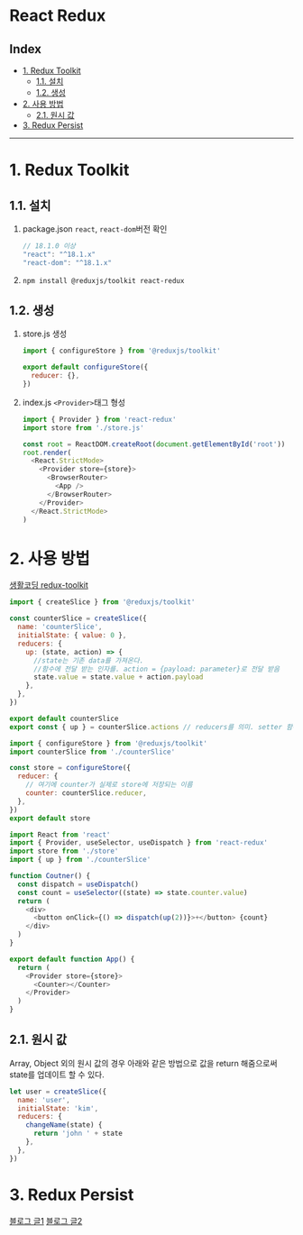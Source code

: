 # React Redux <!-- omit in toc -->

## Index <!-- omit in toc -->

- [1. Redux Toolkit](#1-redux-toolkit)
  - [1.1. 설치](#11-설치)
  - [1.2. 생성](#12-생성)
- [2. 사용 방법](#2-사용-방법)
  - [2.1. 원시 값](#21-원시-값)
- [3. Redux Persist](#3-redux-persist)

---

# 1. Redux Toolkit

## 1.1. 설치

1. package.json `react`, `react-dom`버전 확인
   ```js
   // 18.1.0 이상
   "react": "^18.1.x"
   "react-dom": "^18.1.x"
   ```
2. `npm install @reduxjs/toolkit react-redux`

## 1.2. 생성

1. store.js 생성

   ```js
   import { configureStore } from '@reduxjs/toolkit'

   export default configureStore({
     reducer: {},
   })
   ```

2. index.js `<Provider>`태그 형성

   ```js
   import { Provider } from 'react-redux'
   import store from './store.js'

   const root = ReactDOM.createRoot(document.getElementById('root'))
   root.render(
     <React.StrictMode>
       <Provider store={store}>
         <BrowserRouter>
           <App />
         </BrowserRouter>
       </Provider>
     </React.StrictMode>
   )
   ```

# 2. 사용 방법

[생활코딩 redux-toolkit](https://www.youtube.com/watch?v=9wrHxqI6zuM)

```js
import { createSlice } from '@reduxjs/toolkit'

const counterSlice = createSlice({
  name: 'counterSlice',
  initialState: { value: 0 },
  reducers: {
    up: (state, action) => {
      //state는 기존 data를 가져온다.
      //함수에 전달 받는 인자를. action = {payload: parameter}로 전달 받음
      state.value = state.value + action.payload
    },
  },
})

export default counterSlice
export const { up } = counterSlice.actions // reducers를 의미. setter 함수를 외부로 송출
```

```js
import { configureStore } from '@reduxjs/toolkit'
import counterSlice from './counterSlice'

const store = configureStore({
  reducer: {
    // 여기에 counter가 실제로 store에 저장되는 이름
    counter: counterSlice.reducer,
  },
})
export default store
```

```js
import React from 'react'
import { Provider, useSelector, useDispatch } from 'react-redux'
import store from './store'
import { up } from './counterSlice'

function Coutner() {
  const dispatch = useDispatch()
  const count = useSelector((state) => state.counter.value)
  return (
    <div>
      <button onClick={() => dispatch(up(2))}>+</button> {count}
    </div>
  )
}

export default function App() {
  return (
    <Provider store={store}>
      <Counter></Counter>
    </Provider>
  )
}
```

## 2.1. 원시 값

Array, Object 외의 원시 값의 경우 아래와 같은 방법으로 값을 return 해줌으로써 state를 업데이트 할 수 있다.

```js
let user = createSlice({
  name: 'user',
  initialState: 'kim',
  reducers: {
    changeName(state) {
      return 'john ' + state
    },
  },
})
```

# 3. Redux Persist

[블로그 글1](https://choyeon-dev.tistory.com/14)
[블로그 글2](https://edvins.io/how-to-use-redux-persist-with-redux-toolkit)
